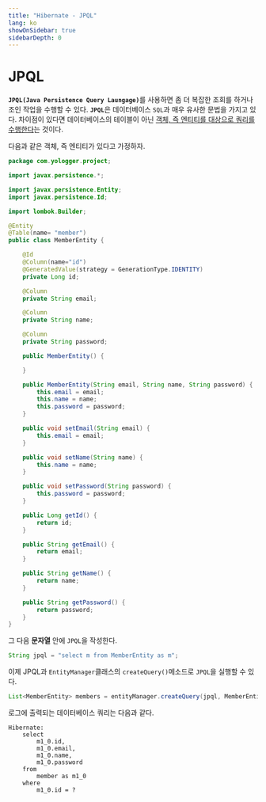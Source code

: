 ```yaml
---
title: "Hibernate - JPQL"
lang: ko
showOnSidebar: true
sidebarDepth: 0
---
```


# JPQL
<b>`JPQL(Java Persistence Query Laungage)`</b>를 사용하면 좀 더 복잡한 조회를 하거나 조인 작업을 수행할 수 있다. <b>`JPQL`</b>은 데이터베이스 `SQL`과 매우 유사한 문법을 가지고 있다. 차이점이 있다면 데이터베이스의 테이블이 아닌 <u>객체, 즉 엔티티를 대상으로 쿼리를 수행한다</u>는 것이다.

다음과 같은 객체, 즉 엔티티가 있다고 가정하자.

``` java
package com.yologger.project;

import javax.persistence.*;

import javax.persistence.Entity;
import javax.persistence.Id;

import lombok.Builder;

@Entity
@Table(name= "member")
public class MemberEntity {

    @Id
    @Column(name="id")
    @GeneratedValue(strategy = GenerationType.IDENTITY)
    private Long id;

    @Column
    private String email;

    @Column
    private String name;

    @Column
    private String password;

    public MemberEntity() {

    }

    public MemberEntity(String email, String name, String password) {
        this.email = email;
        this.name = name;
        this.password = password;
    }

    public void setEmail(String email) {
        this.email = email;
    }

    public void setName(String name) {
        this.name = name;
    }

    public void setPassword(String password) {
        this.password = password;
    }

    public Long getId() {
        return id;
    }

    public String getEmail() {
        return email;
    }

    public String getName() {
        return name;
    }

    public String getPassword() {
        return password;
    }
}
```
그 다음 <b>문자열</b> 안에 `JPQL`을 작성한다.
``` java
String jpql = "select m from MemberEntity as m";
```
이제 JPQL과 `EntityManager`클래스의 `createQuery()`메소드로 `JPQL`을 실행할 수 있다.
``` java
List<MemberEntity> members = entityManager.createQuery(jpql, MemberEntity.class).getResultList();
```
로그에 출력되는 데이터베이스 쿼리는 다음과 같다.
```
Hibernate: 
    select
        m1_0.id,
        m1_0.email,
        m1_0.name,
        m1_0.password 
    from
        member as m1_0 
    where
        m1_0.id = ?
```